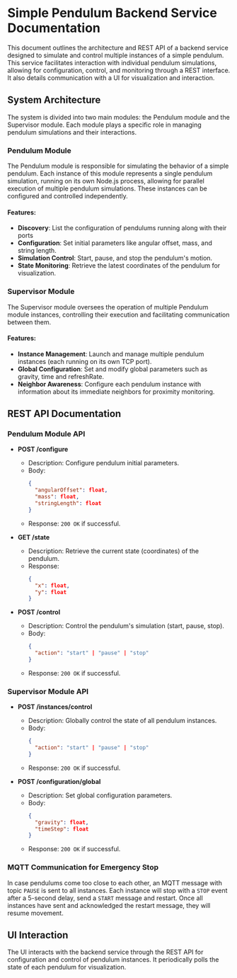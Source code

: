 # Simple Pendulum Backend Service Documentation

This document outlines the architecture and REST API of a backend service designed to simulate and control multiple instances of a simple pendulum. This service facilitates interaction with individual pendulum simulations, allowing for configuration, control, and monitoring through a REST interface. It also details communication with a UI for visualization and interaction.

## System Architecture

The system is divided into two main modules: the Pendulum module and the Supervisor module. Each module plays a specific role in managing pendulum simulations and their interactions.

### Pendulum Module

The Pendulum module is responsible for simulating the behavior of a simple pendulum. Each instance of this module represents a single pendulum simulation, running on its own Node.js process, allowing for parallel execution of multiple pendulum simulations. These instances can be configured and controlled independently.

#### Features:

- **Discovery**: List the configuration of pendulums running along with their ports
- **Configuration**: Set initial parameters like angular offset, mass, and string length.
- **Simulation Control**: Start, pause, and stop the pendulum's motion.
- **State Monitoring**: Retrieve the latest coordinates of the pendulum for visualization.

### Supervisor Module

The Supervisor module oversees the operation of multiple Pendulum module instances, controlling their execution and facilitating communication between them.

#### Features:

- **Instance Management**: Launch and manage multiple pendulum instances (each running on its own TCP port).
- **Global Configuration**: Set and modify global parameters such as gravity, time and refreshRate.
- **Neighbor Awareness**: Configure each pendulum instance with information about its immediate neighbors for proximity monitoring.

## REST API Documentation

### Pendulum Module API

- **POST /configure**
  - Description: Configure pendulum initial parameters.
  - Body:
    ```json
    {
      "angularOffset": float,
      "mass": float,
      "stringLength": float
    }
    ```
  - Response: `200 OK` if successful.

- **GET /state**
  - Description: Retrieve the current state (coordinates) of the pendulum.
  - Response:
    ```json
    {
      "x": float,
      "y": float
    }
    ```

- **POST /control**
  - Description: Control the pendulum's simulation (start, pause, stop).
  - Body:
    ```json
    {
      "action": "start" | "pause" | "stop"
    }
    ```
  - Response: `200 OK` if successful.

### Supervisor Module API

- **POST /instances/control**
  - Description: Globally control the state of all pendulum instances.
  - Body:
    ```json
    {
      "action": "start" | "pause" | "stop"
    }
    ```
  - Response: `200 OK` if successful.

- **POST /configuration/global**
  - Description: Set global configuration parameters.
  - Body:
    ```json
    {
      "gravity": float,
      "timeStep": float
    }
    ```
  - Response: `200 OK` if successful.

### MQTT Communication for Emergency Stop

In case pendulums come too close to each other, an MQTT message with topic `PAUSE` is sent to all instances. Each instance will stop  with a `STOP` event after a 5-second delay, send a `START` message and restart. Once all instances have sent and acknowledged the restart message, they will resume movement.

## UI Interaction

The UI interacts with the backend service through the REST API for configuration and control of pendulum instances. It periodically polls the state of each pendulum for visualization. 
